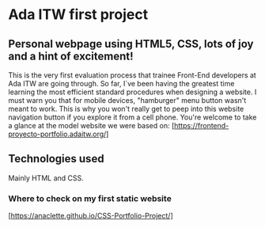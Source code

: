 # Ada ITW first project

## Personal webpage using HTML5, CSS, lots of joy and a hint of excitement!

 This is the very first evaluation process that trainee Front-End developers at Ada ITW are going through. So far, I´ve been having the greatest time learning the most efficient standard procedures when designing a website.
 I must warn you that for mobile devices, "hamburger" menu button wasn't meant to work. This is why you won't really get to peep into this website navigation button if you explore it from a cell phone. You're welcome to take a glance at the model website we were based on:
 [https://frontend-proyecto-portfolio.adaitw.org/]

 ## Technologies used

 Mainly HTML and CSS. 

### Where to check on my first static website

[https://anaclette.github.io/CSS-Portfolio-Project/]
